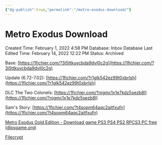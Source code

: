 ```yaml
---
{"dg-publish":true,"permalink":"/metro-exodus-download/"}
---
```


# Metro Exodus Download

Created Time: February 1, 2022 4:58 PM
Database: Inbox Database
Last Edited Time: February 14, 2022 12:22 PM
Status: Archived

Base:
[https://1fichier.com/?3i5ttkuvcbda9dvl0c2g](https://1fichier.com/?3i5ttkuvcbda9dvl0c2g)

Update (6.72-7.02):
[https://1fichier.com/?r1glk542ez99t0xbrlsh](https://1fichier.com/?r1glk542ez99t0xbrlsh)

DLC
The Two Colonels:
[https://1fichier.com/?njgmc1x1e7kdz5sezb8l](https://1fichier.com/?njgmc1x1e7kdz5sezb8l)

Sam's Story:
[https://1fichier.com/?t4sopm64aqc2aitfxufn](https://1fichier.com/?t4sopm64aqc2aitfxufn)

[Metro Exodus Gold Edition - Download game PS3 PS4 PS2 RPCS3 PC free (dlpsgame.org)](https://dlpsgame.org/metro-exodus-gold-edition-ps4-pkg/)

[Filecrypt](https://filecrypt.co/Container/624FC3F362.html)